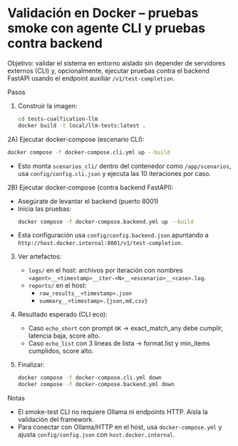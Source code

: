 # Validación en Docker – pruebas smoke con agente CLI y pruebas contra backend

Objetivo: validar el sistema en entorno aislado sin depender de servidores externos (CLI) y, opcionalmente, ejecutar pruebas contra el backend FastAPI usando el endpoint auxiliar `/v1/test-completion`.

Pasos
1) Construir la imagen:
   ```bash
   cd tests-cualfication-llm
   docker build -t local/llm-tests:latest .
   ```

2A) Ejecutar docker-compose (escenario CLI):
   ```bash
   docker compose -f docker-compose.cli.yml up --build
   ```
   - Esto monta `scenarios_cli/` dentro del contenedor como `/app/scenarios`, usa `config/config.cli.json` y ejecuta las 10 iteraciones por caso.

2B) Ejecutar docker-compose (contra backend FastAPI):
   - Asegúrate de levantar el backend (puerto 8001)
   - Inicia las pruebas:
     ```bash
     docker compose -f docker-compose.backend.yml up --build
     ```
   - Esta configuración usa `config/config.backend.json` apuntando a `http://host.docker.internal:8001/v1/test-completion`.

3) Ver artefactos:
   - `logs/` en el host: archivos por iteración con nombres `<agent>__<timestamp>__iter-<N>__<escenario>__<case>.log`.
   - `reports/` en el host:
     - `raw_results__<timestamp>.json`
     - `summary__<timestamp>.{json,md,csv}`

4) Resultado esperado (CLI eco):
   - Caso `echo_short` con prompt `OK` → exact_match_any debe cumplir, latencia baja, score alto.
   - Caso `echo_list` con 3 líneas de lista → format.list y min_items cumplidos, score alto.

5) Finalizar:
   ```bash
   docker compose -f docker-compose.cli.yml down
   docker compose -f docker-compose.backend.yml down
   ```

Notas
- El smoke-test CLI no requiere Ollama ni endpoints HTTP. Aísla la validación del framework.
- Para conectar con Ollama/HTTP en el host, usa `docker-compose.yml` y ajusta `config/config.json` con `host.docker.internal`.
